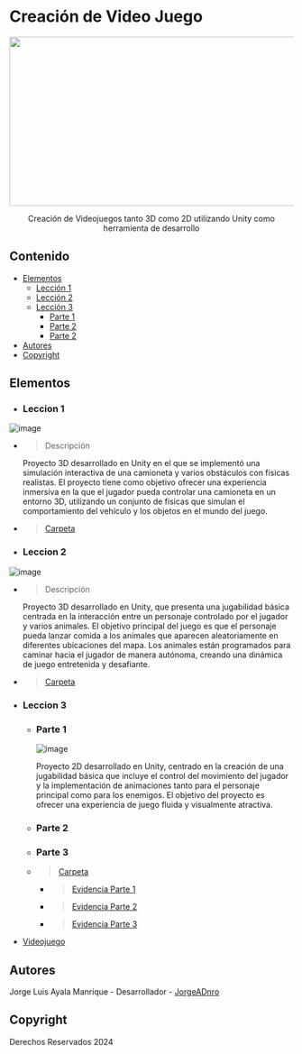 # Creación de Video Juego
<p align="center">
    <img src="https://sm.ign.com/ign_latam/news/u/unity-ackn/unity-acknowledges-confusion-and-frustration-among-developer_6csh.png" alt="Logo" width=1200 height=300>

  <p align="center">
    Creación de Videojuegos tanto 3D como 2D utilizando Unity como herramienta de desarrollo
    <br>
  </p>
</p>


## Contenido

- [Elementos](#elementos)
    - [Lección 1](#leccion-1)
    - [Lección 2](#leccion-2)
    - [Lección 3](#leccion-3)
      - [Parte 1](#parte-1)
      - [Parte 2](#parte-2)
      - [Parte 2](#parte-3)
- [Autores](#autores)
- [Copyright](#copyright)


## Elementos

*  ### Leccion 1
  ![image](https://github.com/user-attachments/assets/d5bd97c1-1221-4a52-8881-7b9fb853358a)
  * > Descripción
      <p> Proyecto 3D desarrollado en Unity en el que se implementó una simulación interactiva de una camioneta y varios obstáculos con físicas realistas. El proyecto tiene como objetivo ofrecer una experiencia inmersiva en la que el jugador pueda controlar una camioneta en un entorno 3D, utilizando un conjunto de físicas que simulan el comportamiento del vehículo y los objetos en el mundo del juego. </p>
  * > [Carpeta](./Prototipo1/)
*  ### Leccion 2

  ![image](https://github.com/user-attachments/assets/54302a24-b86f-401d-90b1-bee94dcfdf40)
  * > Descripción
      <p> Proyecto 3D desarrollado en Unity, que presenta una jugabilidad básica centrada en la interacción entre un personaje controlado por el jugador y varios animales. El objetivo principal del juego es que el personaje pueda lanzar comida a los animales que aparecen aleatoriamente en diferentes ubicaciones del mapa. Los animales están programados para caminar hacia el jugador de manera autónoma, creando una dinámica de juego entretenida y desafiante. </p>
  * > [Carpeta](./Prototipo2/)

* ### Leccion 3
    * ### Parte 1
      ![image](https://github.com/user-attachments/assets/36763222-0a3f-433a-825b-9491a8797ce4)
            <p>Proyecto 2D desarrollado en Unity, centrado en la creación de una jugabilidad básica que incluye el control del movimiento del jugador y la implementación de animaciones tanto para el personaje principal como para los enemigos. El objetivo del proyecto es ofrecer una experiencia de juego fluida y visualmente atractiva.</p>
    * ### Parte 2
    * ### Parte 3
  * > [Carpeta](./Prototipo3/)
      * > [Evidencia Parte 1](./Prototipo3/Parte1/)
      * > [Evidencia Parte 2](./Prototipo3/Parte2/)
      * > [Evidencia Parte 3](./Prototipo3/Parte3/)
  
* [Videojuego](./Juego/)

## Autores
Jorge Luis Ayala Manrique  - Desarrollador - [JorgeADnro](http://github.com/JorgeADnro)

## Copyright
Derechos Reservados 2024
